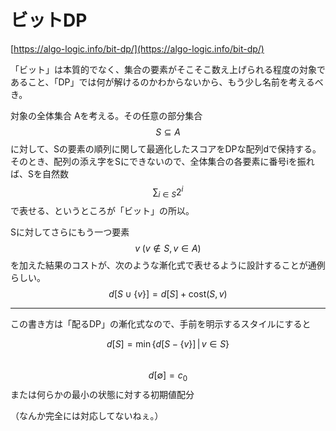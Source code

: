 # ビットDP

[https://algo-logic.info/bit-dp/](https://algo-logic.info/bit-dp/)

「ビット」は本質的でなく、集合の要素がそこそこ数え上げられる程度の対象であること、「DP」では何が解けるのかわからないから、もう少し名前を考えるべき。

対象の全体集合 Aを考える。その任意の部分集合 $$S \subseteq A$$に対して、Sの要素の順列に関して最適化したスコアをDPな配列dで保持する。そのとき、配列の添え字をSにできないので、全体集合の各要素に番号iを振れば、Sを自然数$$\sum_{i \in S} 2^i$$で表せる、というところが「ビット」の所以。

Sに対してさらにもう一つ要素 $$v \; (v \notin S, v \in A)$$を加えた結果のコストが、次のような漸化式で表せるように設計することが通例らしい。  
$$d[S \cup \{v\}] = d[S] + \textrm{cost}(S,v)$$

---

この書き方は「配るDP」の漸化式なので、手前を明示するスタイルにすると

$$d[S] = \min \{ d[S - \{v\}] \,|\, v \in S \}$$  
$$d[\emptyset] = c_0$$ または何らかの最小の状態に対する初期値配分

（なんか完全には対応してないねぇ。）

